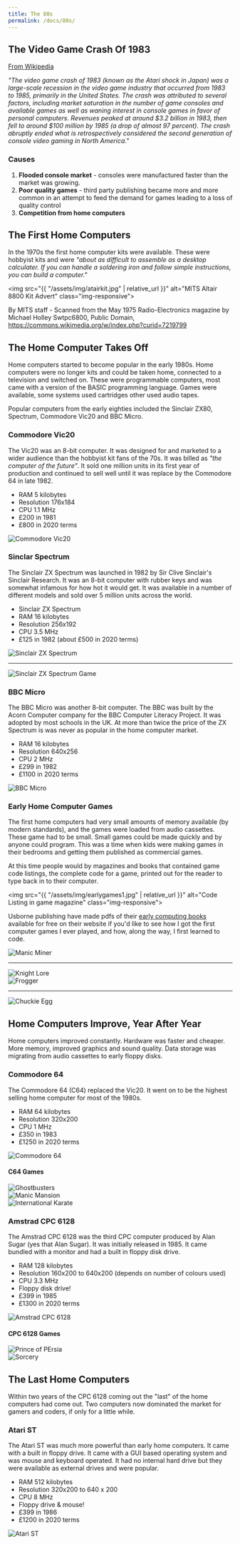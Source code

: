 ```yaml
---
title: The 80s
permalink: /docs/80s/
---
```


## The Video Game Crash Of 1983

[From Wikipedia](https://en.wikipedia.org/wiki/Video_game_crash_of_1983)

*"The video game crash of 1983 (known as the Atari shock in Japan) was a large-scale recession in the video game industry that occurred from 1983 to 1985, primarily in the United States. The crash was attributed to several factors, including market saturation in the number of game consoles and available games as well as waning interest in console games in favor of personal computers. Revenues peaked at around $3.2 billion in 1983, then fell to around $100 million by 1985 (a drop of almost 97 percent). The crash abruptly ended what is retrospectively considered the second generation of console video gaming in North America."*  

### Causes
1. **Flooded console market** - consoles were manufactured faster than the market was growing.
2. **Poor quality games** - third party publishing became more and more common in an attempt to feed the demand for games leading to a loss of quality control
3. **Competition from home computers**

## The First Home Computers

In the 1970s the first home computer kits were available. These were hobbyist kits and were *"about as difficult to assemble as a desktop calculater. If you can handle a soldering iron and follow simple instructions, you can build a computer."*

<img src="{{ "/assets/img/atairkit.jpg" | relative_url }}" alt="MITS Altair 8800 Kit Advert" class="img-responsive">

By MITS staff - Scanned from the May 1975 Radio-Electronics magazine by Michael Holley Swtpc6800, Public Domain, https://commons.wikimedia.org/w/index.php?curid=7219799

## The Home Computer Takes Off

Home computers started to become popular in the early 1980s. Home computers were no longer kits and could be taken home, connected to a television and switched on. These were programmable computers, most came with a version of the BASIC programming language. Games were available, some systems used cartridges other used audio tapes.  

Popular computers from the early eighties included the Sinclair ZX80, Spectrum, Commodore Vic20 and BBC Micro. 

### Commodore Vic20

The Vic20 was an 8-bit computer. It was designed for and marketed to a wider audience than the hobbyist kit fans of the 70s. It was billed as *"the computer of the future"*. It sold one million units in its first year of production and continued to sell well until it was replace by the Commodore 64 in late 1982.

<div class="row">
    <div class="col-md-6">        
        <ul>
        <li>RAM 5 kilobytes</li>
        <li>Resolution 176x184</li>
        <li>CPU 1.1 MHz</li>
        <li>£200 in 1981 </li>
        <li>£800 in 2020 terms</li>
        </ul>
    </div>
    <div class="col-md-6">            
        <img src="{{ "/assets/img/vic20.jpg" | relative_url }}" alt="Commodore Vic20" class="img-responsive">
    </div>
</div>

### Sinclar Spectrum

The Sinclair ZX Spectrum was launched in 1982 by Sir Clive Sinclair's Sinclair Research. It was an 8-bit computer with rubber keys and was somewhat infamous for how hot it would get. It was available in a number of different models and sold over 5 million units across the world.  

<div class="row">
    <div class="col-md-6">        
        <ul>
        <li>Sinclair ZX Spectrum</li>
        <li>RAM 16 kilobytes</li>
        <li>Resolution 256x192</li>
        <li>CPU 3.5 MHz</li>
        <li>£125 in 1982 (about £500 in 2020 terms)</li>
        </ul>
    </div>
    <div class="col-md-6">            
        <img src="{{ "/assets/img/spectrum.jpg" | relative_url }}" alt="Sinclair ZX Spectrum" class="img-responsive">
        <HR>
        <img src="{{ "/assets/img/spectrum1.png" | relative_url }}" alt="Sinclair ZX Spectrum Game" class="img-responsive">
    </div>
</div>

### BBC Micro

The BBC Micro was another 8-bit computer. The BBC was built by the Acorn Computer company for the BBC Computer Literacy Project. It was 
adopted by most schools in the UK. At more than twice the price of the ZX Spectrum is was never as popular in the home computer market.  

<div class="row">
    <div class="col-md-6">        
        <ul>
        <li>RAM 16 kilobytes</li>
        <li>Resolution 640x256</li>
        <li>CPU 2 MHz</li>
        <li>£299 in 1982 </li>
        <li>£1100 in 2020 terms</li>
        </ul>
    </div>
    <div class="col-md-6">            
        <img src="{{ "/assets/img/bbc.jpg" | relative_url }}" alt="BBC Micro" class="img-responsive">
    </div>
</div>

### Early Home Computer Games

The first home computers had very small amounts of memory available (by modern standards), and the games were loaded from audio cassettes. These game had to be small.  Small games could be made quickly and by anyone could program. This was a time when kids were making games in their bedrooms and getting them published as commercial games.

At this time people would by magazines and books that contained game code listings, the complete code for a game, printed out for the reader to type back in to their computer.

<img src="{{ "/assets/img/earlygames1.jpg" | relative_url }}" alt="Code Listing in game magazine" class="img-responsive">

Usborne publishing have made pdfs of their [early computing books](https://usborne.com/browse-books/features/computer-and-coding-books/) available for free on their website if you'd like to see how I got the first computer games I ever played, and how, along the way, I first learned to code.  

<div class="row">
    <div class="col-md-6">        
        <img src="{{ "/assets/img/eg1.jpg" | relative_url }}" alt="Manic Miner" class="img-responsive">
        <HR>
        <img src="{{ "/assets/img/eg2.png" | relative_url }}" alt="Knight Lore" class="img-responsive">
    </div>
    <div class="col-md-6">            
        <img src="{{ "/assets/img/eg3.png" | relative_url }}" alt="Frogger" class="img-responsive">
        <HR>
        <img src="{{ "/assets/img/eg4.png" | relative_url }}" alt="Chuckie Egg" class="img-responsive">
    </div>
</div>

## Home Computers Improve, Year After Year

Home computers improved constantly. Hardware was faster and cheaper. More memory, improved graphics and sound quality. Data storage was migrating from audio cassettes to early floppy disks.  

### Commodore 64

The Commodore 64 (C64) replaced the Vic20. It went on to be the highest selling home computer for most of the 1980s. 

<div class="row">
    <div class="col-md-6">        
        <ul>
        <li>RAM 64 kilobytes</li>
        <li>Resolution 320x200</li>
        <li>CPU 1 MHz</li>
        <li>£350 in 1983 </li>
        <li>£1250 in 2020 terms</li>
        </ul>
    </div>
    <div class="col-md-6">            
        <img src="{{ "/assets/img/c64.jpg" | relative_url }}" alt="Commodore 64" class="img-responsive">
    </div>
</div>

#### C64 Games

<div class="row">
    <div class="col-sm-4">        
    <img src="{{ "/assets/img/c64-g1.jpg" | relative_url }}" alt="Ghostbusters" class="img-responsive">
    </div>        
    <div class="col-sm-4">            
    <img src="{{ "/assets/img/c64-g2.jpg" | relative_url }}" alt="Manic Mansion" class="img-responsive">
    </div>
    <div class="col-sm-4">            
    <img src="{{ "/assets/img/c64-g3.png" | relative_url }}" alt="International Karate" class="img-responsive">
    </div>
</div>

### Amstrad CPC 6128

The Amstrad CPC 6128 was the third CPC computer produced by Alan Sugar (yes that Alan Sugar). It was initially released in 1985. It came bundled with a monitor and had a built in floppy disk drive. 

<div class="row">
    <div class="col-md-6">        
        <ul>
        <li>RAM 128 kilobytes</li>
        <li>Resolution 160x200 to 640x200 (depends on number of colours used)</li>
        <li>CPU 3.3 MHz</li>
        <li>Floppy disk drive!</li>
        <li>£399 in 1985 </li>
        <li>£1300 in 2020 terms</li>
        </ul>
    </div>
    <div class="col-md-6">            
        <img src="{{ "/assets/img/amstrad.jpg" | relative_url }}" alt="Amstrad CPC 6128" class="img-responsive">
    </div>
</div>

#### CPC 6128 Games

<div class="row">
    <div class="col-md-6">        
    <img src="{{ "/assets/img/amstrad1.png" | relative_url }}" alt="Prince of PErsia" class="img-responsive">
    </div>        
    <div class="col-md-6">            
    <img src="{{ "/assets/img/amstrad2.jpg" | relative_url }}" alt="Sorcery" class="img-responsive">
    </div>
</div>

## The Last Home Computers

Within two years of the CPC 6128 coming out the "last" of the home computers had come out. Two computers now dominated the market for gamers and coders, if only for a little while.

### Atari ST

The Atari ST was much more powerful than early home computers. It came with a built in floppy drive. It came with a GUI based operating system and was mouse and keyboard operated. It had no internal hard drive but they were available as external drives and were popular.

<div class="row">
    <div class="col-md-6">        
        <ul>
        <li>RAM 512 kilobytes</li>
        <li>Resolution 320x200 to 640 x 200</li>
        <li>CPU 8 MHz</li>
        <li>Floppy drive & mouse!</li>
        <li>£399 in 1986 </li>
        <li>£1200 in 2020 terms</li>
        </ul>
    </div>
    <div class="col-md-6">            
        <img src="{{ "/assets/img/atari-st.jpg" | relative_url }}" alt="Atari ST" class="img-responsive">
    </div>
</div>

